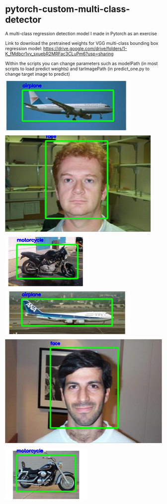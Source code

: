 # pytorch-custom-multi-class-detector
A multi-class regression detection model I made in Pytorch as an exercise

Link to download the pretrained weights for VGG multi-class bounding box regression model:
https://drive.google.com/drive/folders/1-K_fMdbcr1vv_sxuebR2MRFac3CLuPm6?usp=sharing


Within the scripts you can change parameters such as modelPath (in most scripts to load predict weights) and tarImagePath (in predict_one.py to change target image to predict)

![alt text](https://github.com/vanstorm9/pytorch-custom-multi-class-detector/blob/main/multi-class-bb-regression/code/custom/sample-results/0.png?raw=true)

![alt text](https://github.com/vanstorm9/pytorch-custom-multi-class-detector/blob/main/multi-class-bb-regression/code/custom/sample-results/1.png?raw=true)

![alt text](https://github.com/vanstorm9/pytorch-custom-multi-class-detector/blob/main/multi-class-bb-regression/code/custom/sample-results/9.png?raw=true)

![alt text](https://github.com/vanstorm9/pytorch-custom-multi-class-detector/blob/main/multi-class-bb-regression/code/custom/sample-results/4.png?raw=true)

![alt text](https://github.com/vanstorm9/pytorch-custom-multi-class-detector/blob/main/multi-class-bb-regression/code/custom/sample-results/6.png?raw=true)



![alt text](https://github.com/vanstorm9/pytorch-custom-multi-class-detector/blob/main/multi-class-bb-regression/code/custom/sample-results/7.png?raw=true)












